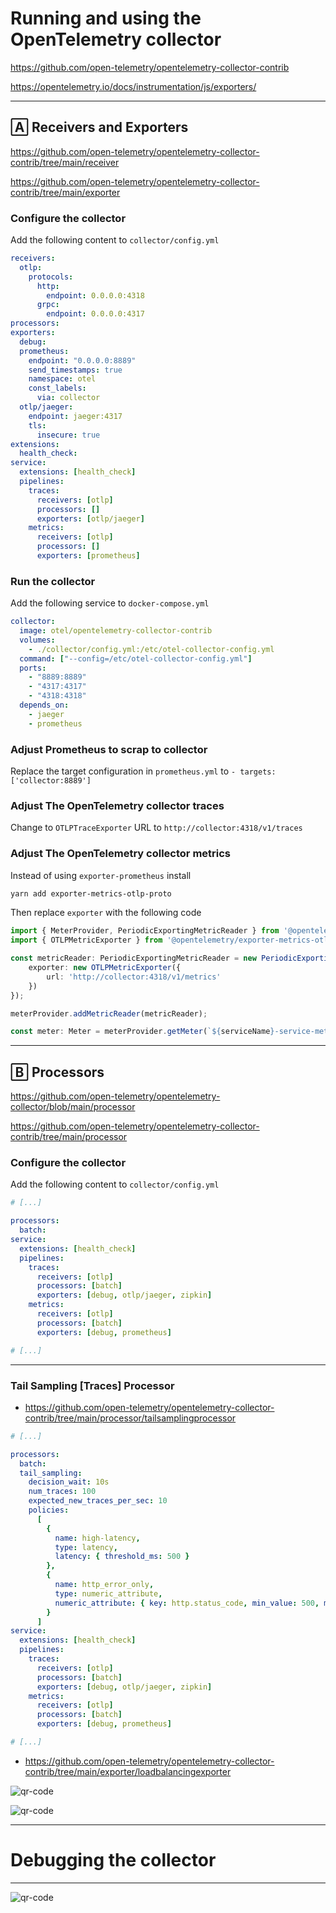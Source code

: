 # Running and using the OpenTelemetry collector

https://github.com/open-telemetry/opentelemetry-collector-contrib

https://opentelemetry.io/docs/instrumentation/js/exporters/

---

## 🄰 Receivers and Exporters

https://github.com/open-telemetry/opentelemetry-collector-contrib/tree/main/receiver

https://github.com/open-telemetry/opentelemetry-collector-contrib/tree/main/exporter

### Configure the collector
Add the following content to `collector/config.yml`

```yml
receivers:
  otlp:
    protocols:
      http:
        endpoint: 0.0.0.0:4318
      grpc:
        endpoint: 0.0.0.0:4317
processors:
exporters:
  debug:
  prometheus:
    endpoint: "0.0.0.0:8889"
    send_timestamps: true
    namespace: otel
    const_labels:
      via: collector
  otlp/jaeger:
    endpoint: jaeger:4317
    tls:
      insecure: true
extensions:
  health_check:
service:
  extensions: [health_check]
  pipelines:
    traces:
      receivers: [otlp]
      processors: []
      exporters: [otlp/jaeger]
    metrics:
      receivers: [otlp]
      processors: []
      exporters: [prometheus]
```

### Run the collector
Add the following service to `docker-compose.yml`

```yml
collector:
  image: otel/opentelemetry-collector-contrib
  volumes:
    - ./collector/config.yml:/etc/otel-collector-config.yml
  command: ["--config=/etc/otel-collector-config.yml"]
  ports:
    - "8889:8889"
    - "4317:4317"
    - "4318:4318"
  depends_on:
    - jaeger
    - prometheus
```

### Adjust Prometheus to scrap to collector
Replace the target configuration in `prometheus.yml` to `- targets: ['collector:8889']`

### Adjust The OpenTelemetry collector traces
Change to `OTLPTraceExporter` URL to `http://collector:4318/v1/traces`

### Adjust The OpenTelemetry collector metrics
Instead of using `exporter-prometheus` install

```bash
yarn add exporter-metrics-otlp-proto
```

Then replace `exporter` with the following code

```typescript
import { MeterProvider, PeriodicExportingMetricReader } from '@opentelemetry/sdk-metrics';
import { OTLPMetricExporter } from '@opentelemetry/exporter-metrics-otlp-proto';

const metricReader: PeriodicExportingMetricReader = new PeriodicExportingMetricReader({
    exporter: new OTLPMetricExporter({
        url: 'http://collector:4318/v1/metrics'
    })
});

meterProvider.addMetricReader(metricReader);

const meter: Meter = meterProvider.getMeter(`${serviceName}-service-meter`);
```

--- 

## 🄱 Processors

https://github.com/open-telemetry/opentelemetry-collector/blob/main/processor

https://github.com/open-telemetry/opentelemetry-collector-contrib/tree/main/processor

### Configure the collector
Add the following content to `collector/config.yml`

```yml
# [...]
```

```yml
processors:
  batch:
service:
  extensions: [health_check]
  pipelines:
    traces:
      receivers: [otlp]
      processors: [batch]
      exporters: [debug, otlp/jaeger, zipkin]
    metrics:
      receivers: [otlp]
      processors: [batch]
      exporters: [debug, prometheus]
```

```yml
# [...]
```

---

### Tail Sampling [Traces] Processor

* https://github.com/open-telemetry/opentelemetry-collector-contrib/tree/main/processor/tailsamplingprocessor

```yml
# [...]
```

```yml
processors:
  batch:
  tail_sampling:
    decision_wait: 10s
    num_traces: 100
    expected_new_traces_per_sec: 10
    policies:
      [
        {
          name: high-latency,
          type: latency,
          latency: { threshold_ms: 500 }
        },
        {
          name: http_error_only,
          type: numeric_attribute,
          numeric_attribute: { key: http.status_code, min_value: 500, max_value: 599 }
        }
      ]
service:
  extensions: [health_check]
  pipelines:
    traces:
      receivers: [otlp]
      processors: [batch]
      exporters: [debug, otlp/jaeger, zipkin]
    metrics:
      receivers: [otlp]
      processors: [batch]
      exporters: [debug, prometheus]
```

```yml
# [...]
```

* https://github.com/open-telemetry/opentelemetry-collector-contrib/tree/main/exporter/loadbalancingexporter


![qr-code](./assets/tail-sampling-1.png)

![qr-code](./assets/tail-sampling-2.png)

---

# Debugging the collector



---

![qr-code](./assets/demo-arch.png)
